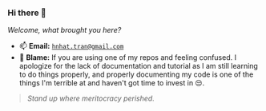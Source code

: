### Hi there 👋
_Welcome, what brought you here?_

- 📫 **Email:** [``hnhat.tran@gmail.com``](hnhat.tran@gmail.com)
- 🤬 **Blame:** If you are using one of my repos and feeling confused. I apologize for the lack of documentation and tutorial as I am still learning to do things properly, and properly documenting my code is one of the things I'm terrible at and haven't got time to invest in 😒.

> _Stand up where meritocracy perished._

<!--
**inspiros/inspiros** is a ✨ _special_ ✨ repository because its `README.md` (this file) appears on your GitHub profile.

Here are some ideas to get you started:

- 🔭 I’m currently working on ...
- 🌱 I’m currently learning ...
- 👯 I’m looking to collaborate on ...
- 🤔 I’m looking for help with ...
- 💬 Ask me about ...
- 📫 How to reach me: ...
- 😄 Pronouns: ...
- ⚡ Fun fact: ...
-->

